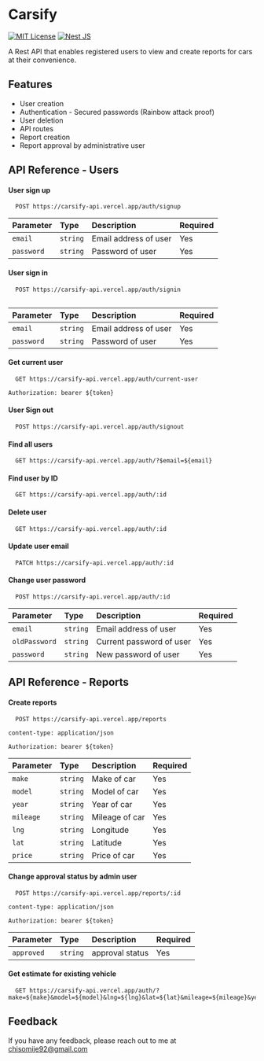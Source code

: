 

# Carsify
[![MIT License](https://img.shields.io/badge/License-MIT-green.svg)](https://choosealicense.com/licenses/mit/)
[![Nest JS](https://img.shields.io/badge/Nestjs-Rest%20API-red)](https://nestjs.com/)


A Rest API that enables registered users to view and create reports for cars at their convenience.


## Features

- User creation
- Authentication - Secured passwords (Rainbow attack proof)
- User deletion
- API routes
- Report creation
- Report approval by administrative user



## API Reference - Users

#### User sign up

```http
  POST https://carsify-api.vercel.app/auth/signup
```

| Parameter | Type     | Description                | Required                |
| :-------- | :------- | :------------------------- | :------------------------- |
| `email` | `string` |  Email address of user       | Yes              |
| `password` | `string` |  Password of user       | Yes


#### User sign in

```http
  POST https://carsify-api.vercel.app/auth/signin
  
```

| Parameter | Type     | Description                | Required                |
| :-------- | :------- | :------------------------- | :------------------------- |
| `email` | `string` |  Email address of user       | Yes              |
| `password` | `string` |  Password of user       | Yes


#### Get current user

```http
  GET https://carsify-api.vercel.app/auth/current-user
```
`Authorization: bearer ${token}`



#### User Sign out

```http
  POST https://carsify-api.vercel.app/auth/signout
```


#### Find all users

```http
  GET https://carsify-api.vercel.app/auth/?$email=${email}
```

#### Find user by ID

```http
  GET https://carsify-api.vercel.app/auth/:id
```

#### Delete user

```http
  GET https://carsify-api.vercel.app/auth/:id
```

#### Update user email

```http
  PATCH https://carsify-api.vercel.app/auth/:id
```

#### Change user password

```http
  POST https://carsify-api.vercel.app/auth/:id
```
| Parameter | Type     | Description                | Required                |
| :-------- | :------- | :------------------------- | :------------------------- |
| `email` | `string` |  Email address of user       | Yes              |
| `oldPassword` | `string` |  Current password of user       | Yes
| `password` | `string` |  New password of user       | Yes


## API Reference - Reports

#### Create reports

```http
  POST https://carsify-api.vercel.app/reports
```
`content-type: application/json`

`Authorization: bearer ${token}`

| Parameter | Type     | Description                | Required                |
| :-------- | :------- | :------------------------- | :------------------------- |
| `make` | `string` |  Make of car       | Yes              |
| `model` | `string` |  Model of car       | Yes
| `year` | `string` |  Year of car       | Yes              |
| `mileage` | `string` |  Mileage of car       | Yes
| `lng` | `string` |  Longitude       | Yes              |
| `lat` | `string` |  Latitude       | Yes
| `price` | `string` |  Price of car       | Yes              |



#### Change approval status by admin user

```http
  POST https://carsify-api.vercel.app/reports/:id
```
`content-type: application/json`

`Authorization: bearer ${token}`


| Parameter | Type     | Description                | Required                |
| :-------- | :------- | :------------------------- | :------------------------- |
| `approved` | `string` |  approval status      | Yes              |


#### Get estimate for existing vehicle

```http
  GET https://carsify-api.vercel.app/auth/?make=${make}&model=${model}&lng=${lng}&lat=${lat}&mileage=${mileage}&year=${year}
```
## Feedback

If you have any feedback, please reach out to me at chisomije92@gmail.com



